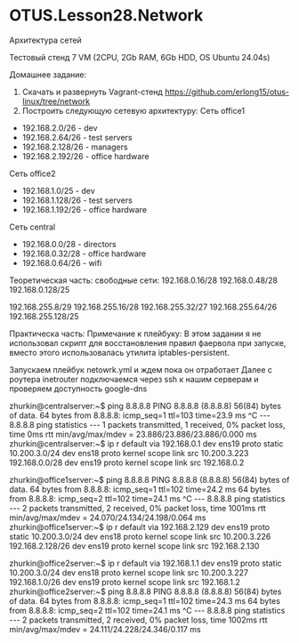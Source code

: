 # OTUS.Lesson28.Network
Архитектура сетей

Тестовый стенд 7 VM (2CPU, 2Gb RAM, 6Gb HDD, OS Ubuntu 24.04s)


Домашнее задание:

1. Скачать и развернуть Vagrant-стенд https://github.com/erlong15/otus-linux/tree/network
2. Построить следующую сетевую архитектуру:
Сеть office1
- 192.168.2.0/26      - dev
- 192.168.2.64/26     - test servers
- 192.168.2.128/26    - managers
- 192.168.2.192/26    - office hardware

Сеть office2
- 192.168.1.0/25      - dev
- 192.168.1.128/26    - test servers
- 192.168.1.192/26    - office hardware

Сеть central
- 192.168.0.0/28     - directors
- 192.168.0.32/28    - office hardware
- 192.168.0.64/26    - wifi

Теоретическая часть:
свободные сети:
192.168.0.16/28
192.168.0.48/28
192.168.0.128/25

192.168.255.8/29
192.168.255.16/28
192.168.255.32/27
192.168.255.64/26
192.168.255.128/25

Практическа часть:
Примечание к плейбуку: В этом задании я не использовал скрипт для восстановления правил фаервола при запуске, вместо этого использовалась утилита iptables-persistent.

Запускаем плейбук netowrk.yml и ждем пока он отработает
Далее с роутера inetrouter подключаемся через ssh к нашим серверам и проверяем доступность google-dns

zhurkin@centralserver:~$ ping 8.8.8.8
PING 8.8.8.8 (8.8.8.8) 56(84) bytes of data.
64 bytes from 8.8.8.8: icmp_seq=1 ttl=103 time=23.9 ms
^C
--- 8.8.8.8 ping statistics ---
1 packets transmitted, 1 received, 0% packet loss, time 0ms
rtt min/avg/max/mdev = 23.886/23.886/23.886/0.000 ms
zhurkin@centralserver:~$ ip r
default via 192.168.0.1 dev ens19 proto static 
10.200.3.0/24 dev ens18 proto kernel scope link src 10.200.3.223 
192.168.0.0/28 dev ens19 proto kernel scope link src 192.168.0.2 



zhurkin@office1server:~$ ping 8.8.8.8
PING 8.8.8.8 (8.8.8.8) 56(84) bytes of data.
64 bytes from 8.8.8.8: icmp_seq=1 ttl=102 time=24.2 ms
64 bytes from 8.8.8.8: icmp_seq=2 ttl=102 time=24.1 ms
^C
--- 8.8.8.8 ping statistics ---
2 packets transmitted, 2 received, 0% packet loss, time 1001ms
rtt min/avg/max/mdev = 24.070/24.134/24.198/0.064 ms
zhurkin@office1server:~$ ip r
default via 192.168.2.129 dev ens19 proto static 
10.200.3.0/24 dev ens18 proto kernel scope link src 10.200.3.226 
192.168.2.128/26 dev ens19 proto kernel scope link src 192.168.2.130 


zhurkin@office2server:~$ ip r 
default via 192.168.1.1 dev ens19 proto static 
10.200.3.0/24 dev ens18 proto kernel scope link src 10.200.3.227 
192.168.1.0/26 dev ens19 proto kernel scope link src 192.168.1.2 
zhurkin@office2server:~$ ping 8.8.8.8
PING 8.8.8.8 (8.8.8.8) 56(84) bytes of data.
64 bytes from 8.8.8.8: icmp_seq=1 ttl=102 time=24.3 ms
64 bytes from 8.8.8.8: icmp_seq=2 ttl=102 time=24.1 ms
^C
--- 8.8.8.8 ping statistics ---
2 packets transmitted, 2 received, 0% packet loss, time 1002ms
rtt min/avg/max/mdev = 24.111/24.228/24.346/0.117 ms